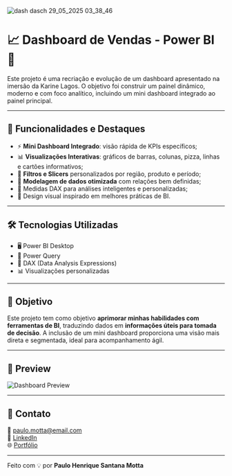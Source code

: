 
![dash dasch 29_05_2025 03_38_46](https://github.com/user-attachments/assets/e10f62c5-d6dc-4a55-9cad-c77efc5195c2)









# 📈 Dashboard de Vendas - Power BI 💼

Este projeto é uma recriação e evolução de um dashboard apresentado na imersão da Karine Lagos. O objetivo foi construir um painel dinâmico, moderno e com foco analítico, incluindo um mini dashboard integrado ao painel principal.

---

## 🧠 Funcionalidades e Destaques

- ⚡ **Mini Dashboard Integrado**: visão rápida de KPIs específicos;
- 📊 **Visualizações Interativas**: gráficos de barras, colunas, pizza, linhas e cartões informativos;
- 🧩 **Filtros e Slicers** personalizados por região, produto e período;
- 📐 **Modelagem de dados otimizada** com relações bem definidas;
- 🧮 Medidas DAX para análises inteligentes e personalizadas;
- 🎨 Design visual inspirado em melhores práticas de BI.

---

## 🛠️ Tecnologias Utilizadas

- 🖥️ Power BI Desktop  
- 📁 Power Query  
- 🧮 DAX (Data Analysis Expressions)  
- 📊 Visualizações personalizadas  

---

## 🎯 Objetivo

Este projeto tem como objetivo **aprimorar minhas habilidades com ferramentas de BI**, traduzindo dados em **informações úteis para tomada de decisão**. A inclusão de um mini dashboard proporciona uma visão mais direta e segmentada, ideal para acompanhamento ágil.

---

## 📸 Preview

![Dashboard Preview](coloque_aqui_o_link_para_o_print_ou_gif)

---

## 📎 Contato

📧 paulo.motta@email.com  
🔗 [LinkedIn](https://linkedin.com/in/seu-perfil)  
🌐 [Portfólio](https://seuportifolio.com)  

---

Feito com 💡 por **Paulo Henrique Santana Motta**
